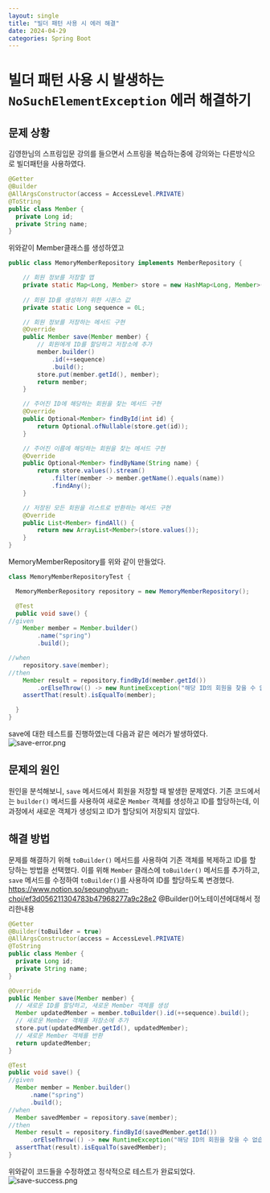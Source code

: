 ```yaml
---
layout: single
title: "빌더 패턴 사용 시 에러 해결"
date: 2024-04-29
categories: Spring Boot
---
```


# 빌더 패턴 사용 시 발생하는 `NoSuchElementException` 에러 해결하기

## 문제 상황

김영한님의 스프링입문 강의를 들으면서 스프링을 복습하는중에 강의와는 다른방식으로 빌더패턴을 사용하였다. 
```java
@Getter
@Builder
@AllArgsConstructor(access = AccessLevel.PRIVATE)
@ToString
public class Member {
  private Long id;
  private String name;
}
```
위와같이 Member클래스를 생성하였고
```java
public class MemoryMemberRepository implements MemberRepository {

    // 회원 정보를 저장할 맵
    private static Map<Long, Member> store = new HashMap<Long, Member>();
    
    // 회원 ID를 생성하기 위한 시퀀스 값
    private static Long sequence = 0L;

    // 회원 정보를 저장하는 메서드 구현
    @Override
    public Member save(Member member) {
        // 회원에게 ID를 할당하고 저장소에 추가
        member.builder()
            .id(++sequence)
            .build();
        store.put(member.getId(), member);
        return member;
    }

    // 주어진 ID에 해당하는 회원을 찾는 메서드 구현
    @Override
    public Optional<Member> findById(int id) {
        return Optional.ofNullable(store.get(id));
    }

    // 주어진 이름에 해당하는 회원을 찾는 메서드 구현
    @Override
    public Optional<Member> findByName(String name) {
        return store.values().stream()
            .filter(member -> member.getName().equals(name))
            .findAny();
    }

    // 저장된 모든 회원을 리스트로 반환하는 메서드 구현
    @Override
    public List<Member> findAll() {
        return new ArrayList<Member>(store.values());
    }
}
```
MemoryMemberRepository를 위와 같이 만들었다.
```java
class MemoryMemberRepositoryTest {

  MemoryMemberRepository repository = new MemoryMemberRepository();

  @Test
  public void save() {
//given
    Member member = Member.builder()
        .name("spring")
        .build();

//when
    repository.save(member);
//then
    Member result = repository.findById(member.getId())
        .orElseThrow(() -> new RuntimeException("해당 ID의 회원을 찾을 수 없습니다."));
    assertThat(result).isEqualTo(member);

  }
}
```
save에 대한 테스트를 진행하였는데 다음과 같은 에러가 발생하였다.
![save-error.png](..%2F..%2F..%2F..%2F..%2Fsave-error.png)


## 문제의 원인

원인을 분석해보니, `save` 메서드에서 회원을 저장할 때 발생한 문제였다. 기존 코드에서는 `builder()` 메서드를 사용하여 새로운 `Member` 객체를 생성하고 ID를 할당하는데, 이 과정에서 새로운 객체가 생성되고 ID가 할당되어 저장되지 않았다.

## 해결 방법

문제를 해결하기 위해 `toBuilder()` 메서드를 사용하여 기존 객체를 복제하고 ID를 할당하는 방법을 선택했다. 이를 위해 `Member` 클래스에 `toBuilder()` 메서드를 추가하고, `save` 메서드를 수정하여 `toBuilder()`를 사용하여 ID를 할당하도록 변경했다.
https://www.notion.so/seounghyun-choi/ef3d056211304783b47968277a9c28e2 @Builder()어노테이션에대해서 정리한내용
```java
@Getter
@Builder(toBuilder = true)
@AllArgsConstructor(access = AccessLevel.PRIVATE)
@ToString
public class Member {
  private Long id;
  private String name;
}
```

```java
@Override
public Member save(Member member) {
  // 새로운 ID를 할당하고, 새로운 Member 객체를 생성
  Member updatedMember = member.toBuilder().id(++sequence).build();
  // 새로운 Member 객체를 저장소에 추가
  store.put(updatedMember.getId(), updatedMember);
  // 새로운 Member 객체를 반환
  return updatedMember;
}
```
```java
@Test
public void save() {
//given
  Member member = Member.builder()
      .name("spring")
      .build();
//when
  Member savedMember = repository.save(member);
//then
  Member result = repository.findById(savedMember.getId())
      .orElseThrow(() -> new RuntimeException("해당 ID의 회원을 찾을 수 없습니다."));
  assertThat(result).isEqualTo(savedMember);
}
```
위와같이 코드들을 수정하였고 정삭적으로 테스트가 완료되었다.
![save-success.png](..%2F..%2F..%2F..%2F..%2Fsave-success.png)
